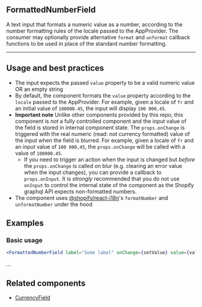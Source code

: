 ## FormattedNumberField

A text input that formats a numeric value as a number, according to the number formatting rules of the locale passed to the AppProvider. The consumer may optionally provide alternative `format` and `unformat` callback functions to be used in place of the standard number formatting.

---

## Usage and best practices

- The input expects the passed `value` property to be a valid numeric value OR an empty string
- By default, the component formats the `value` property according to the `locale` passed to the AppProvider. For example, given a locale of `fr` and an initial value of `100000.45`, the input will display `100 000,45`.
- **Important note** Unlike other components provided by this repo, this component is _not_ a fully controlled component and the input value of the field is stored in internal component state. The `props.onChange` is triggered with the real numeric (read: not currency formatted) value of the input when the field is blurred. For example, given a locale of `fr` and an input value of `100 000,45`, the `props.onChange` will be called with a value of `100000.45`.
  - If you need to trigger an action when the input is changed but _before_ the `props.onChange` is called on blur (e.g. clearing an error value when the input changes), you can provide a callback to `props.onInput`. It is _strongly_ recommended that you do not use `onInput` to control the internal state of the component as the Shopify graphql API expects non-formatted numbers.
- The component uses [@shopify/react-i18n](https://github.com/Shopify/quilt/blob/main/packages/react-i18n)'s `formatNumber` and `unformatNumber` under the hood

## Examples

### Basic usage

```jsx
<FormattedNumberField label="Some label" onChange={setValue} value={value} />
```

...

## Related components

- [CurrencyField](../CurrencyField/)
